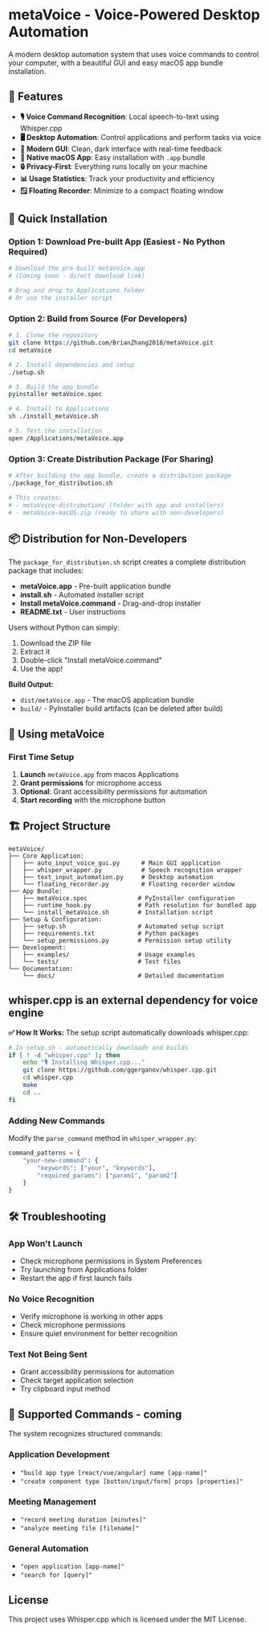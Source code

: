 # metaVoice - Voice-Powered Desktop Automation

A modern desktop automation system that uses voice commands to control your computer, with a beautiful GUI and easy macOS app bundle installation.

## 🎤 Features

- **🎙️ Voice Command Recognition**: Local speech-to-text using Whisper.cpp
- **🖥️ Desktop Automation**: Control applications and perform tasks via voice
- **🎨 Modern GUI**: Clean, dark interface with real-time feedback
- **📱 Native macOS App**: Easy installation with `.app` bundle
- **🔒 Privacy-First**: Everything runs locally on your machine
- **📊 Usage Statistics**: Track your productivity and efficiency
- **🪟 Floating Recorder**: Minimize to a compact floating window

## 🚀 Quick Installation

### Option 1: Download Pre-built App (Easiest - No Python Required)
```bash
# Download the pre-built metaVoice.app
# (Coming soon - direct download link)

# Drag and drop to Applications folder
# Or use the installer script
```

### Option 2: Build from Source (For Developers)
```bash
# 1. Clone the repository
git clone https://github.com/BrianZhang2018/metaVoice.git
cd metaVoice

# 2. Install dependencies and setup
./setup.sh

# 3. Build the app bundle
pyinstaller metaVoice.spec

# 4. Install to Applications
sh ./install_metaVoice.sh

# 5. Test the installation
open /Applications/metaVoice.app
```

### Option 3: Create Distribution Package (For Sharing)
```bash
# After building the app bundle, create a distribution package
./package_for_distribution.sh

# This creates:
# - metaVoice-distribution/ (folder with app and installers)
# - metaVoice-macOS.zip (ready to share with non-developers)
```

## 📦 Distribution for Non-Developers

The `package_for_distribution.sh` script creates a complete distribution package that includes:

- **metaVoice.app** - Pre-built application bundle
- **install.sh** - Automated installer script
- **Install metaVoice.command** - Drag-and-drop installer
- **README.txt** - User instructions

Users without Python can simply:
1. Download the ZIP file
2. Extract it
3. Double-click "Install metaVoice.command"
4. Use the app!

**Build Output:**
- `dist/metaVoice.app` - The macOS application bundle
- `build/` - PyInstaller build artifacts (can be deleted after build)

## 📱 Using metaVoice

### First Time Setup
1. **Launch** `metaVoice.app` from macos Applications
2. **Grant permissions** for microphone access
3. **Optional**: Grant accessibility permissions for automation
4. **Start recording** with the microphone button

## 🏗️ Project Structure

```
metaVoice/
├── Core Application:
│   ├── auto_input_voice_gui.py      # Main GUI application
│   ├── whisper_wrapper.py           # Speech recognition wrapper
│   ├── text_input_automation.py     # Desktop automation
│   └── floating_recorder.py         # Floating recorder window
├── App Bundle:
│   ├── metaVoice.spec              # PyInstaller configuration
│   ├── runtime_hook.py             # Path resolution for bundled app
│   └── install_metaVoice.sh        # Installation script
├── Setup & Configuration:
│   ├── setup.sh                    # Automated setup script
│   ├── requirements.txt            # Python packages
│   └── setup_permissions.py        # Permission setup utility
├── Development:
│   ├── examples/                   # Usage examples
│   └── tests/                      # Test files
└── Documentation:
    └── docs/                       # Detailed documentation
```

## whisper.cpp is an external dependency for voice engine

**✅ How It Works:**
The setup script automatically downloads whisper.cpp:
```bash
# In setup.sh - automatically downloads and builds
if [ ! -d "whisper.cpp" ]; then
    echo "🎙️ Installing Whisper.cpp..."
    git clone https://github.com/ggerganov/whisper.cpp.git
    cd whisper.cpp
    make
    cd ..
fi
```

### Adding New Commands
Modify the `parse_command` method in `whisper_wrapper.py`:

```python
command_patterns = {
    "your-new-command": {
        "keywords": ["your", "keywords"],
        "required_params": ["param1", "param2"]
    }
}
```

## 🛠️ Troubleshooting

### App Won't Launch
- Check microphone permissions in System Preferences
- Try launching from Applications folder
- Restart the app if first launch fails

### No Voice Recognition
- Verify microphone is working in other apps
- Check microphone permissions
- Ensure quiet environment for better recognition

### Text Not Being Sent
- Grant accessibility permissions for automation
- Check target application selection
- Try clipboard input method


## 🎯 Supported Commands - coming

The system recognizes structured commands:

### Application Development
- `"build app type [react/vue/angular] name [app-name]"`
- `"create component type [button/input/form] props [properties]"`

### Meeting Management
- `"record meeting duration [minutes]"`
- `"analyze meeting file [filename]"`

### General Automation
- `"open application [app-name]"`
- `"search for [query]"`

## License

This project uses Whisper.cpp which is licensed under the MIT License. 